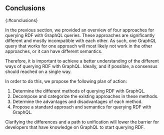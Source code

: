 ## Conclusions
{:#conclusions}

In the previous section, we provided an overview of four approaches for querying RDF with GraphQL queries.
These approaches are significantly different and mostly incompatible with each other.
As such, one GraphQL query that works for one approach
will most likely not work in the other approaches,
or it can have different semantics.

Therefore, it is important to achieve a better understanding of the different ways of querying RDF with GraphQL.
Ideally, and if possible, a consensus should reached on a single way.

In order to do this, we propose the following plan of action:

1. Determine the different methods of querying RDF with GraphQL.
2. Decompose and categorize the existing approaches in these methods.
3. Determine the advantages and disadvantages of each method.
4. Propose a standard approach and semantics for querying RDF with GraphQL.

Clarifying the differences and a path to unification will
lower the barrier for developers that have knowledge on GraphQL to start querying RDF.


